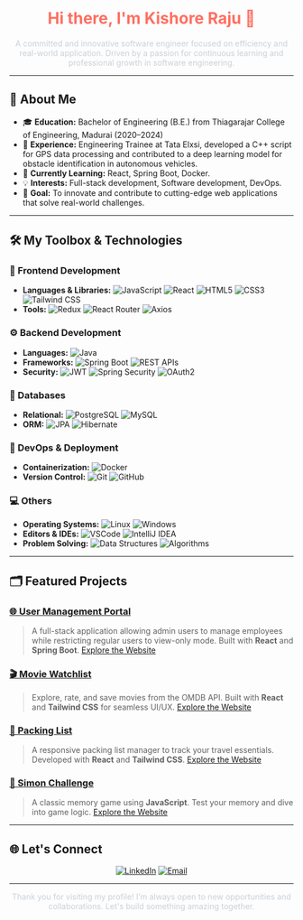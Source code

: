 <h1 align="center" style="color: #ff6f61;">Hi there, I'm Kishore Raju 👋</h1>

<p align="center" style="color: #c9d1d9;">A committed and innovative software engineer focused on efficiency and real-world application. Driven by a passion for continuous learning and professional growth in software engineering.</p>



---

## 🚀 About Me
- 🎓 **Education:** Bachelor of Engineering (B.E.) from Thiagarajar College of Engineering, Madurai (2020–2024)
- 💼 **Experience:** Engineering Trainee at Tata Elxsi, developed a C++ script for GPS data processing and contributed to a deep learning model for obstacle identification in autonomous vehicles.
- 🌱 **Currently Learning:** React, Spring Boot, Docker.
- 💡 **Interests:** Full-stack development, Software development, DevOps.
- 🎯 **Goal:** To innovate and contribute to cutting-edge web applications that solve real-world challenges.

---

## 🛠️ My Toolbox & Technologies

### 🎨 Frontend Development
- **Languages & Libraries:** ![JavaScript](https://img.shields.io/badge/-JavaScript-F7DF1E?logo=javascript&logoColor=black) ![React](https://img.shields.io/badge/-React-61DAFB?logo=react&logoColor=black) ![HTML5](https://img.shields.io/badge/-HTML5-E34F26?logo=html5&logoColor=white) ![CSS3](https://img.shields.io/badge/-CSS3-1572B6?logo=css3&logoColor=white) ![Tailwind CSS](https://img.shields.io/badge/-Tailwind%20CSS-38B2AC?logo=tailwind-css&logoColor=white)
- **Tools:** ![Redux](https://img.shields.io/badge/-Redux-764ABC?logo=redux&logoColor=white) ![React Router](https://img.shields.io/badge/-React%20Router-CA4245?logo=react-router&logoColor=white) ![Axios](https://img.shields.io/badge/-Axios-5A29E4?logo=axios&logoColor=white)

### ⚙️ Backend Development
- **Languages:** ![Java](https://img.shields.io/badge/-Java-007396?logo=java&logoColor=white)
- **Frameworks:** ![Spring Boot](https://img.shields.io/badge/-Spring%20Boot-6DB33F?logo=spring-boot&logoColor=white) ![REST APIs](https://img.shields.io/badge/-REST%20APIs-FF6F61)
- **Security:** ![JWT](https://img.shields.io/badge/-JWT-000000?logo=json-web-tokens&logoColor=white) ![Spring Security](https://img.shields.io/badge/-Spring%20Security-6DB33F?logo=spring-security&logoColor=white) ![OAuth2](https://img.shields.io/badge/-OAuth2-4285F4?logo=google&logoColor=white)

### 💾 Databases
- **Relational:** ![PostgreSQL](https://img.shields.io/badge/-PostgreSQL-336791?logo=postgresql&logoColor=white) ![MySQL](https://img.shields.io/badge/-MySQL-4479A1?logo=mysql&logoColor=white)
- **ORM:** ![JPA](https://img.shields.io/badge/-JPA-E34F26) ![Hibernate](https://img.shields.io/badge/-Hibernate-59666C?logo=hibernate&logoColor=white)

### 🚀 DevOps & Deployment
- **Containerization:** ![Docker](https://img.shields.io/badge/-Docker-2496ED?logo=docker&logoColor=white)
- **Version Control:** ![Git](https://img.shields.io/badge/-Git-F05032?logo=git&logoColor=white) ![GitHub](https://img.shields.io/badge/-GitHub-181717?logo=github&logoColor=white)

### 💻 Others
- **Operating Systems:** ![Linux](https://img.shields.io/badge/-Linux-FCC624?logo=linux&logoColor=black) ![Windows](https://img.shields.io/badge/-Windows-0078D6?logo=windows&logoColor=white)
- **Editors & IDEs:** ![VSCode](https://img.shields.io/badge/-VS%20Code-007ACC?logo=visual-studio-code&logoColor=white) ![IntelliJ IDEA](https://img.shields.io/badge/-IntelliJ%20IDEA-000000?logo=intellij-idea&logoColor=white)
- **Problem Solving:** ![Data Structures](https://img.shields.io/badge/-Data%20Structures-61DAFB) ![Algorithms](https://img.shields.io/badge/-Algorithms-61DAFB)


---

## 🗂️ Featured Projects

### [🌐 User Management Portal](https://github.com/kishorer03/UserManagement)
> A full-stack application allowing admin users to manage employees while restricting regular users to view-only mode. Built with **React** and **Spring Boot**.
[Explore the Website](https://usermanagementportalbykishorer.netlify.app/)

### [🎬 Movie Watchlist](https://github.com/kishorer03/MovieList)
> Explore, rate, and save movies from the OMDB API. Built with **React** and **Tailwind CSS** for seamless UI/UX.
[Explore the Website](https://watchlistbykishorer.netlify.app/)

### [🎒 Packing List](https://github.com/kishorer03/PackingList)
> A responsive packing list manager to track your travel essentials. Developed with **React** and **Tailwind CSS**.
[Explore the Website](https://packinglistbykishorer.netlify.app/)

### [🧠 Simon Challenge](https://github.com/kishorer03/SimonGameChallenge)
> A classic memory game using **JavaScript**. Test your memory and dive into game logic.
[Explore the Website](https://simonkishorer.netlify.app/)

---

## 🌐 Let's Connect

<p align="center">
  <a href="https://www.linkedin.com/in/kishorer-raju/"><img src="https://img.shields.io/badge/LinkedIn-KishoreR-blue?style=flat-square&logo=linkedin" alt="LinkedIn"></a>
  <a href="mailto:kishoreraju1203@gmail.com"><img src="https://img.shields.io/badge/Email-kishorer03%40example.com-red?style=flat-square&logo=gmail" alt="Email"></a>
</p>

---

<p align="center" style="color: #c9d1d9;">Thank you for visiting my profile! I’m always open to new opportunities and collaborations. Let's build something amazing together.</p>
